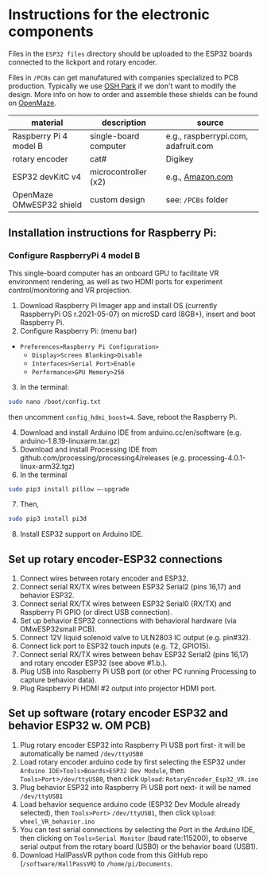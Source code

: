 # Instructions for the electronic components

Files in the `ESP32 files` directory should be uploaded to the ESP32 boards connected to the lickport and rotary encoder. 

Files in `/PCBs` can get manufatured with companies specialized to PCB production. Typically we use [OSH Park](https://oshpark.com/) if we don't want to modify the design. More info on how to order and assemble these shields can be found on [OpenMaze](http://www.openmaze.org/).

| material | description | source |
| -------- | ----------- | ------ |
| Raspberry Pi 4 model B | single-board computer | e.g., raspberrypi.com, adafruit.com |
| rotary encoder | cat# | Digikey |
|ESP32 devKitC v4 | microcontroller (x2)| e.g., [Amazon.com](https://www.amazon.com/s?k=ESP32&crid=ZCZ3J597DJO9&sprefix=esp32%2Caps%2C94&ref=nb_sb_noss_1)|
|OpenMaze OMwESP32 shield| custom design | see: `/PCBs` folder |

## Installation instructions for Raspberry Pi:
### Configure RaspberryPi 4 model B 
This single-board computer has an onboard GPU to facilitate VR environment rendering, as well as two HDMI ports for experiment control/monitoring and VR projection.
1. Download Raspberry Pi Imager app and install OS (currently RaspberryPi OS r.2021-05-07) on microSD card (8GB+), insert and boot Raspberry Pi.
2. Configure Raspberry Pi: (menu bar) 
- `Preferences>Raspberry Pi Configuration>`
  - `Display>Screen Blanking>Disable`
  - `Interfaces>Serial Port>Enable` 
  - `Performance>GPU Memory>256`
3. In the terminal: 
``` bash
sudo nano /boot/config.txt
``` 
then uncomment `config_hdmi_boost=4`. Save, reboot the Raspberry Pi.

4. Download and install Arduino IDE from arduino.cc/en/software (e.g. arduino-1.8.19-linuxarm.tar.gz)
5. Download and install Processing IDE from github.com/processing/processing4/releases (e.g. processing-4.0.1-linux-arm32.tgz)
6. In the terminal
```bash
sudo pip3 install pillow –-upgrade
```
7. Then, 
```bash
sudo pip3 install pi3d
```
8. Install ESP32 support on Arduino IDE.

## Set up rotary encoder-ESP32 connections
1. Connect wires between rotary encoder and ESP32.
2. Connect serial RX/TX wires between ESP32 Serial2 (pins 16,17) and behavior ESP32.
3. Connect serial RX/TX wires between ESP32 Serial0 (RX/TX) and Raspberry Pi GPIO (or direct USB connection).
4. Set up behavior ESP32 connections with behavioral hardware (via OMwESP32small PCB).
5. Connect 12V liquid solenoid valve to ULN2803 IC output (e.g. pin#32).
6. Connect lick port to ESP32 touch inputs (e.g. T2, GPIO15).
7. Connect serial RX/TX wires between behav ESP32 Serial2 (pins 16,17) and rotary encoder ESP32 (see above #1.b.).
8. Plug USB into Raspberry Pi USB port (or other PC running Processing to capture behavior data).
9. Plug Raspberry Pi HDMI #2 output into projector HDMI port.

## Set up software (rotary encoder ESP32 and behavior ESP32 w. OM PCB)
1. Plug rotary encoder ESP32 into Raspberry Pi USB port first- it will be automatically be named `/dev/ttyUSB0`
2. Load rotary encoder arduino code by first selecting the ESP32 under `Arduino IDE>Tools>Boards>ESP32 Dev Module`, then `Tools>Port`>`/dev/ttyUSB0`, then click `Upload`: `RotaryEncoder_Esp32_VR.ino`
3. Plug behavior ESP32 into Raspberry Pi USB port next- it will be named `/dev/ttyUSB1`
4. Load behavior sequence arduino code (ESP32 Dev Module already selected), then `Tools>Port>` `/dev/ttyUSB1`, then click `Upload`: `wheel_VR_behavior.ino`
5. You can test serial connections by selecting the Port in the Arduino IDE, then clicking on `Tools>Serial Monitor` (baud rate:115200), to observe serial output from the rotary board (USB0) or the behavior board (USB1).
6. Download HallPassVR python code from this GitHub repo (`/software/HallPassVR`) to `/home/pi/Documents`.
